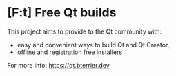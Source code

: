 # [F:t] Free Qt builds

This project aims to provide to the Qt community with:
- easy and convenient ways to build Qt and Qt Creator,
- offline and registration free installers 

For more info: https://qt.bterrier.dev
